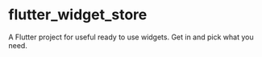 # flutter_widget_store

A Flutter project for useful ready to use widgets.
Get in and pick what you need.

